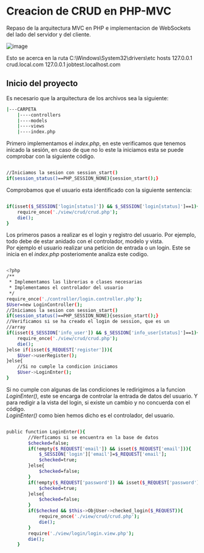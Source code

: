 # Creacion de CRUD en PHP-MVC

Repaso de la arquitectura MVC en PHP e implementacion de WebSockets del lado del servidor y del cliente.

![image](https://s3.amazonaws.com/media-p.slid.es/uploads/158334/images/2098746/mvc_structure__Slides.png)

Esto se acerca en la ruta C:\Windows\System32\drivers\etc hosts
127.0.0.1 crud.local.com
127.0.0.1 jobtest.localhost.com

## Inicio del proyecto

Es necesario que la arquitectura de los archivos sea la siguiente:

```bash
|---CARPETA
    |----controllers
    |----models
    |----views
    |----index.php
```

Primero implementamos el <i>index.php</i>, en este verificamos que tenemos inicado la sesión, en caso de que no lo este la iniciamos esta se puede comprobar con la siguiente código.

```bash

//Iniciamos la sesion con session_start()
if(session_status()==PHP_SESSION_NONE){session_start();}

```

Comprobamos que el usuario esta identificado con la siguiente sentencia:<br/>

```bash

if(isset($_SESSION['login[status]']) && $_SESSION['login[status]']==1){
    require_once('./view/crud/crud.php');
    die();
}

```

Los primeros pasos a realizar es el login y registro del usuario. Por ejemplo, todo debe de estar anidado con el controlador, modelo y vista.<br/>
Por ejemplo el usuario realizar una peticion de entrada o un login. Este se inicia en el <i>index.php</i> posteriomente analiza este codigo.

```bash

<?php
/**
 * Implementamos las librerias o clases necesarias
 * Implementamos el controlador del usuario
 */
require_once('./controller/login.controller.php');
$User=new LoginController();
//Iniciamos la sesion con session_start()
if(session_status()==PHP_SESSION_NONE){session_start();}
//Verificamos si se ha creado el login de session, que es un
//array
if(isset($_SESSION['info_user']) && $_SESSION['info_user[status]']==1){
    require_once('./view/crud/crud.php');
    die();
}else if(isset($_REQUEST['register'])){
    $User->userRegister();
}else{
    //Si no cumple la condicion iniciamos
    $User->LoginEnter();
}

```

Si no cumple con algunas de las condiciones le redirigimos a la funcion <i>LoginEnter()</i>, este se encarga de controlar la entrada de datos del usuario. Y para redigir a la vista del login, si existe un cambio y no concuerda con el código.
<br/>
<i>LoginEnter()</i> como bien hemos dicho es el controlador, del usuario.

```bash

public function LoginEnter(){
        //Verficamos si se encuentra en la base de datos
        $checked=false;
        if(!empty($_REQUEST['email']) && isset($_REQUEST['email'])){
            $_SESSION['login']['email']=$_REQUEST['email'];
            $checked=true;
        }else{
            $checked=false;
        }
        if(!empty($_REQUEST['password']) && isset($_REQUEST['password'])){
            $checked=true;
        }else{
            $checked=false;
        }
        if($checked && $this->ObjUser->checked_login($_REQUEST)){
            require_once('./view/crud/crud.php');
            die();
        }
        require('./view/login/login.view.php');
        die();
    }

```
